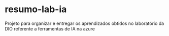 # resumo-lab-ia
Projeto para organizar e entregar os aprendizados obtidos no laboratório da DIO referente a ferramentas de IA na azure
